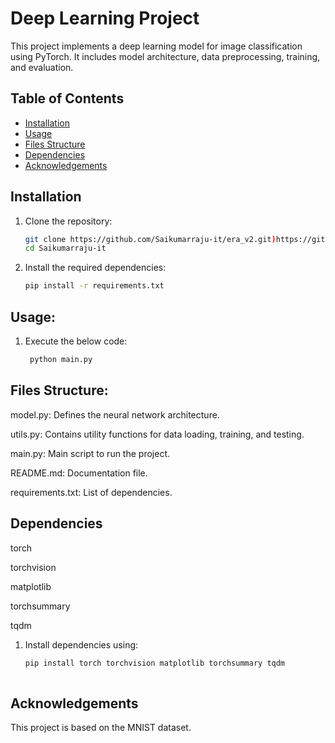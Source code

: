# Deep Learning Project

This project implements a deep learning model for image classification using PyTorch. It includes model architecture, data preprocessing, training, and evaluation.

## Table of Contents

- [Installation](#installation)
- [Usage](#usage)
- [Files Structure](#files-structure)
- [Dependencies](#dependencies)
- [Acknowledgements](#acknowledgements)

## Installation

1. Clone the repository:

   ```bash
   git clone https://github.com/Saikumarraju-it/era_v2.git)https://github.com/Saikumarraju-it/era_v2.git
   cd Saikumarraju-it

2. Install the required dependencies:

    ```bash
    pip install -r requirements.txt

   
## Usage:

1. Execute the below code:

   ```bash
    python main.py

## Files Structure:
   
  model.py: Defines the neural network architecture.
  
  utils.py: Contains utility functions for data loading, training, and testing.
  
  main.py: Main script to run the project.
  
  README.md: Documentation file.
  
  requirements.txt: List of dependencies.

## Dependencies
   
  torch
  
  torchvision
  
  matplotlib
  
  torchsummary
  
  tqdm

  1. Install dependencies using:

      ```bash
      pip install torch torchvision matplotlib torchsummary tqdm
  
## Acknowledgements
   
  This project is based on the MNIST dataset.
   


